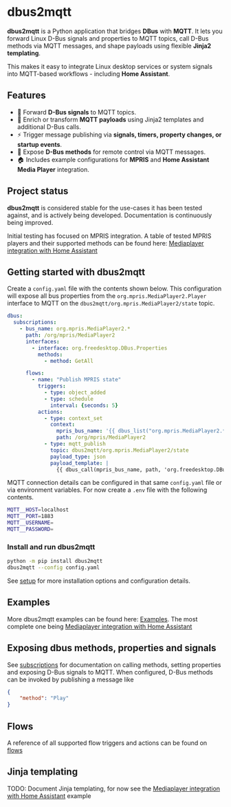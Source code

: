 # dbus2mqtt

**dbus2mqtt** is a Python application that bridges **DBus** with **MQTT**.
It lets you forward Linux D-Bus signals and properties to MQTT topics, call D-Bus methods via MQTT messages, and shape payloads using flexible **Jinja2 templating**.

This makes it easy to integrate Linux desktop services or system signals into MQTT-based workflows - including **Home Assistant**.

## Features

* 🔗 Forward **D-Bus signals** to MQTT topics.
* 🧠 Enrich or transform **MQTT payloads** using Jinja2 templates and additional D-Bus calls.
* ⚡ Trigger message publishing via **signals, timers, property changes, or startup events**.
* 📡 Expose **D-Bus methods** for remote control via MQTT messages.
* 🏠 Includes example configurations for **MPRIS** and **Home Assistant Media Player** integration.

## Project status

**dbus2mqtt** is considered stable for the use-cases it has been tested against, and is actively being developed. Documentation is continuously being improved.

Initial testing has focused on MPRIS integration. A table of tested MPRIS players and their supported methods can be found here: [Mediaplayer integration with Home Assistant](https://jwnmulder.github.io/dbus2mqtt/examples/home_assistant_media_player.html)

## Getting started with dbus2mqtt

Create a `config.yaml` file with the contents shown below. This configuration will expose all bus properties from the `org.mpris.MediaPlayer2.Player` interface to MQTT on the `dbus2mqtt/org.mpris.MediaPlayer2/state` topic.

```yaml
dbus:
  subscriptions:
    - bus_name: org.mpris.MediaPlayer2.*
      path: /org/mpris/MediaPlayer2
      interfaces:
        - interface: org.freedesktop.DBus.Properties
          methods:
            - method: GetAll

      flows:
        - name: "Publish MPRIS state"
          triggers:
            - type: object_added
            - type: schedule
              interval: {seconds: 5}
          actions:
            - type: context_set
              context:
                mpris_bus_name: '{{ dbus_list("org.mpris.MediaPlayer2.*") | first }}'
                path: /org/mpris/MediaPlayer2
            - type: mqtt_publish
              topic: dbus2mqtt/org.mpris.MediaPlayer2/state
              payload_type: json
              payload_template: |
                {{ dbus_call(mpris_bus_name, path, 'org.freedesktop.DBus.Properties', 'GetAll', ['org.mpris.MediaPlayer2.Player']) }}
```

MQTT connection details can be configured in that same `config.yaml` file or via environment variables. For now create a `.env` file with the following contents.

```bash
MQTT__HOST=localhost
MQTT__PORT=1883
MQTT__USERNAME=
MQTT__PASSWORD=
```

### Install and run dbus2mqtt

```bash
python -m pip install dbus2mqtt
dbus2mqtt --config config.yaml
```

See [setup](https://jwnmulder.github.io/dbus2mqtt/setup.html) for more installation options and configuration details.

## Examples

More dbus2mqtt examples can be found here: [Examples](https://jwnmulder.github.io/dbus2mqtt/examples/index.html).
The most complete one being [Mediaplayer integration with Home Assistant](https://jwnmulder.github.io/dbus2mqtt/examples/home_assistant_media_player.html)

## Exposing dbus methods, properties and signals

See [subscriptions](https://jwnmulder.github.io/dbus2mqtt/subscriptions.html) for documentation on calling methods, setting properties and exposing D-Bus signals to MQTT. When configured, D-Bus methods can be invoked by publishing a message like

```json
{
    "method": "Play"
}
```

## Flows

A reference of all supported flow triggers and actions can be found on [flows](https://jwnmulder.github.io/dbus2mqtt/flows/)

## Jinja templating

TODO: Document Jinja templating, for now see the [Mediaplayer integration with Home Assistant](https://jwnmulder.github.io/dbus2mqtt/examples/home_assistant_media_player.html) example
